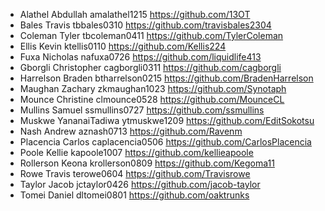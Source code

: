 - Alathel	Abdullah	amalathel1215	https://github.com/13OT
- Bales	Travis	tbbales0310	https://github.com/travisbales2304
- Coleman	Tyler	tbcoleman0411	https://github.com/TylerColeman
- Ellis	Kevin	ktellis0110	https://github.com/Kellis224
- Fuxa	Nicholas	nafuxa0726	https://github.com/liquidlife413
- Gborgli	Christopher	cagborgli0311	https://github.com/cagborgli
- Harrelson	Braden	btharrelson0215	https://github.com/BradenHarrelson
- Maughan	Zachary	zkmaughan1023	https://github.com/Synotaph
- Mounce	Christine	clmounce0528	https://github.com/MounceCL
- Mullins	Samuel	ssmullins0727	https://github.com/ssmullins
- Muskwe	YananaiTadiwa	ytmuskwe1209	https://github.com/EditSokotsu
- Nash	Andrew	aznash0713	https://github.com/Ravenm
- Placencia	Carlos	caplacencia0506	https://github.com/CarlosPlacencia
- Poole	Kellie	kapoole1007	https://github.com/kellieapoole
- Rollerson	Keona	krollerson0809	https://github.com/Kegoma11
- Rowe	Travis	terowe0604	https://github.com/Travisrowe
- Taylor	Jacob	jctaylor0426	https://github.com/jacob-taylor
- Tomei	Daniel	dltomei0801	https://github.com/oaktrunks
